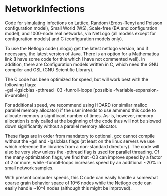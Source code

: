 NetworkInfections
=================

Code for simulating infections on Lattice, Random (Erdos-Renyi and Poisson configuration model),
Small World (WS), Scale-free (BA and configuration model), and 1000-node real networks, 
via NetLogo (all models except for configuration models) and C (configuration models only).

To use the Netlogo code (.nlogo) get the latest netlogo version, and if necessary, the latest version of Java.
There is an option for a Mathematica link (I have some code for this which I have not commented well). In addition,
there are Configuration models written in C, which need the GNU compiler and GSL (GNU Scientific Library). 

The C code has been optimized for speed, but will work best with the following flags:  
  -gsl -lgslcblas -pthread -03 -funroll-loops [possible -fvariable-expansion-in-unroller]
  
For additional speed, we recommend using HOARD (or similar malloc parallel memory allocator) if the user intends to 
use ammend this code to allocate memory a significant number of times. As-is, however, memory allocation is only called 
at the beginning of the code thus will not be slowed down significantly without a parallel memory allocator.
  
These flags are in order from mandatory to optional. gcc cannot compile without the -gsl and -lgslcblas flags 
(at least on the linux servers we use which reference the libraries from a non-standard directory). The code will also be
very slow unless the -pthread flag is used for parallel threading. Of the many optimization flags, we find that -O3 can 
improve speed by a factor of 2 or more, while -funroll-loops increases speed by an additional ~20% in small network
samples.


With present computer speeds, this C code can easily handle a somewhat coarse grain behavior space of 10^6 nodes while
the Netlogo code can easily handle ~10^4 nodes (although this might be improved).
